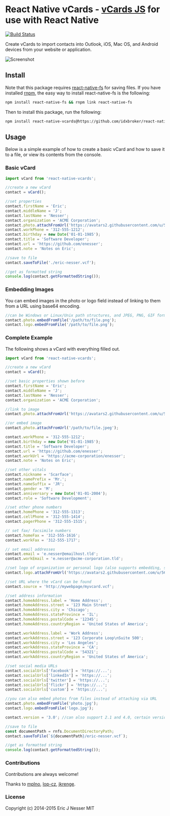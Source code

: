 React Native vCards - [vCards JS](https://github.com/enesser/vCards-js) for use with React Native
=====

[![Build Status](https://travis-ci.org/enesser/vCards-js.svg?branch=master)](https://travis-ci.org/enesser/vCards-js.svg?branch=master)

Create vCards to import contacts into Outlook, iOS, Mac OS, and Android devices from your website or application.

![Screenshot](https://cloud.githubusercontent.com/assets/5659221/5240131/f99c1f3e-78c1-11e4-83b1-4f6e70eecf65.png)

## Install
Note that this package requires [react-native-fs](https://github.com/johanneslumpe/react-native-fs) for saving files.
If you have installed [rnpm](https://github.com/rnpm/rnpm), the easy way to install react-native-fs is the following:
```sh
npm install react-native-fs && rnpm link react-native-fs
```
Then to install this package, run the following:
```sh
npm install react-native-vcards@https://github.com/idxbroker/react-native-vcards.git --save
```

## Usage

Below is a simple example of how to create a basic vCard and how to save it to a file, or view its contents from the console.

### Basic vCard

```js
import vCard from 'react-native-vcards';

//create a new vCard
contact = vCard();

//set properties
contact.firstName = 'Eric';
contact.middleName = 'J';
contact.lastName = 'Nesser';
contact.organization = 'ACME Corporation';
contact.photo.attachFromUrl('https://avatars2.githubusercontent.com/u/5659221?v=3&s=460', 'JPEG');
contact.workPhone = '312-555-1212';
contact.birthday = new Date('01-01-1985');
contact.title = 'Software Developer';
contact.url = 'https://github.com/enesser';
contact.note = 'Notes on Eric';

//save to file
contact.saveToFile('./eric-nesser.vcf');

//get as formatted string
console.log(contact.getFormattedString());

```

### Embedding Images

You can embed images in the photo or logo field instead of linking to them from a URL using base64 encoding.

```js
//can be Windows or Linux/Unix path structures, and JPEG, PNG, GIF formats
contact.photo.embedFromFile('/path/to/file.png');
contact.logo.embedFromFile('/path/to/file.png');
```

### Complete Example

The following shows a vCard with everything filled out.

```js
import vCard from 'react-native-vcards';

//create a new vCard
contact = vCard();

//set basic properties shown before
contact.firstName = 'Eric';
contact.middleName = 'J';
contact.lastName = 'Nesser';
contact.organization = 'ACME Corporation';

//link to image
contact.photo.attachFromUrl('https://avatars2.githubusercontent.com/u/5659221?v=3&s=460', 'JPEG');

//or embed image
contact.photo.attachFromUrl('/path/to/file.jpeg');

contact.workPhone = '312-555-1212';
contact.birthday = new Date('01-01-1985');
contact.title = 'Software Developer';
contact.url = 'https://github.com/enesser';
contact.workUrl = 'https://acme-corporation/enesser';
contact.note = 'Notes on Eric';

//set other vitals
contact.nickname = 'Scarface';
contact.namePrefix = 'Mr.';
contact.nameSuffix = 'JR';
contact.gender = 'M';
contact.anniversary = new Date('01-01-2004');
contact.role = 'Software Development';

//set other phone numbers
contact.homePhone = '312-555-1313';
contact.cellPhone = '312-555-1414';
contact.pagerPhone = '312-555-1515';

// set fax/ facsimile numbers
contact.homeFax = '312-555-1616';
contact.workFax = '312-555-1717';

// set email addresses
contact.email = 'e.nesser@emailhost.tld';
contact.workEmail = 'e.nesser@acme-corporation.tld';

//set logo of organization or personal logo (also supports embedding, see above)
contact.logo.attachFromUrl('https://avatars2.githubusercontent.com/u/5659221?v=3&s=460', 'JPEG');

//set URL where the vCard can be found
contact.source = 'http://mywebpage/myvcard.vcf';

//set address information
contact.homeAddress.label = 'Home Address';
contact.homeAddress.street = '123 Main Street';
contact.homeAddress.city = 'Chicago';
contact.homeAddress.stateProvince = 'IL';
contact.homeAddress.postalCode = '12345';
contact.homeAddress.countryRegion = 'United States of America';

contact.workAddress.label = 'Work Address';
contact.workAddress.street = '123 Corporate Loop\nSuite 500';
contact.workAddress.city = 'Los Angeles';
contact.workAddress.stateProvince = 'CA';
contact.workAddress.postalCode = '54321';
contact.workAddress.countryRegion = 'United States of America';

//set social media URLs
contact.socialUrls['facebook'] = 'https://...';
contact.socialUrls['linkedIn'] = 'https://...';
contact.socialUrls['twitter'] = 'https://...';
contact.socialUrls['flickr'] = 'https://...';
contact.socialUrls['custom'] = 'https://...';

//you can also embed photos from files instead of attaching via URL
contact.photo.embedFromFile('photo.jpg');
contact.logo.embedFromFile('logo.jpg');

contact.version = '3.0'; //can also support 2.1 and 4.0, certain versions only support certain fields

//save to file
const documentPath = rnfs.DocumentDirectoryPath;
contact.saveToFile(`${documentPath}/eric-nesser.vcf`);

//get as formatted string
console.log(contact.getFormattedString());
```

### Contributions

Contributions are always welcome!

Thanks to [mplno](https://github.com/mplno), [lop-cz](https://github.com/lop-cz), [jkrenge](https://github.com/jkrenge).

### License
Copyright (c) 2014-2015 Eric J Nesser MIT
